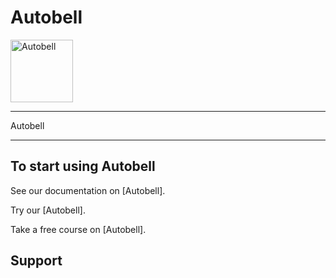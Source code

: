 # Autobell

<img src="/resources/autobell/images/common/ab_logo.jpg" alt="Autobell" width="100">

----

Autobell

----

## To start using Autobell

See our documentation on [Autobell].

Try our [Autobell].

Take a free course on [Autobell].

## Support


